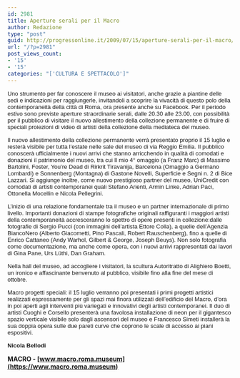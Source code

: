 ```yaml
---
id: 2981
title: Aperture serali per il Macro
author: Redazione
type: "post"
guid: http://progressonline.it/2009/07/15/aperture-serali-per-il-macro/
url: "/?p=2981"
post_views_count:
- '15'
- '15'
categories: "['CULTURA E SPETTACOLO']"
---
```


<font face="Tahoma, sans-serif"><font size="2">Uno strumento per far conoscere il museo ai visitatori, anche grazie a piantine delle sedi e indicazioni per raggiungerle, invitandoli a scoprire la vivacità di questo polo della contemporaneità della città di Roma, ora presente anche su Facebook. Per il periodo estivo sono previste aperture straordinarie serali, dalle 20.30 alle 23.00, con possibilità per il pubblico di visitare il nuovo allestimento della collezione permanente e di fruire di speciali proiezioni di video di artisti della collezione della mediateca del museo.</font></font>

<font face="Tahoma, sans-serif"><font size="2">Il nuovo allestimento della collezione permanente verrà presentato proprio il 15 luglio e resterà visibile per tutta l’estate nelle sale del museo di via Reggio Emilia. Il pubblico conoscerà ufficialmente i nuovi arrivi che stanno arricchendo in qualità di comodati e donazioni il patrimonio del museo, tra cui Il mio 4° omaggio (a Franz Marc) di Massimo Bartolini, Foster, You’re Dead di Rirkrit Tiravanija, Barcelona (Omaggio a Germano Lombardi) e Sonnenberg (Montagna) di Gastone Novelli, Superficie e Segni n. 2 di Bice Lazzari. Si aggiunge inoltre, come nuovo prestigioso partner del museo, UniCredit con comodati di artisti contemporanei quali Stefano Arienti, Armin Linke, Adrian Paci, Ottonella Mocellin e Nicola Pellegrini. </font></font>

<font face="Tahoma, sans-serif"><font size="2">L’inizio di una relazione fondamentale tra il museo e un partner internazionale di primo livello. Importanti donazioni di stampe fotografiche originali raffiguranti i maggiori artisti della contemporaneità accresceranno lo spettro di opere presenti in collezione:dalle fotografie di Sergio Pucci (con immagini dell’artista Ettore Colla), a quelle dell’Agenzia BiancoNero (Alberto Giacometti, Pino Pascali, Robert Rauschenberg), fino a quelle di Enrico Cattaneo (Andy Warhol, Gilbert &amp; George, Joseph Beuys). Non solo fotografia come documentazione, ma anche come opera, con i nuovi arrivi rappresentati dai lavori di Gina Pane, Urs Lüthi, Dan Graham.</font></font>

<font face="Tahoma, sans-serif"><font size="2">Nella hall del museo, ad accogliere i visitatori, la scultura Autoritratto di Alighiero Boetti, un ironico e affascinante benvenuto al pubblico, visibile fino alla fine del mese di ottobre.</font></font>

<font face="Tahoma, sans-serif"><font size="2">Macro progetti speciali: il 15 luglio verranno poi presentati i primi progetti artistici realizzati espressamente per gli spazi mai finora utilizzati dell’edificio del Macro, d’ora in poi aperti agli interventi più variegati e innovativi degli artisti contemporanei. Il duo di artisti Cuoghi e Corsello presenterà una favolosa installazione di neon per il gigantesco spazio verticale visibile solo dagli ascensori del museo e Francesco Simeti installerà la sua doppia opera sulle due pareti curve che coprono le scale di accesso ai piani espositivi.</font></font>

<font face="Tahoma, sans-serif"><font size="2">**Nicola Bellodi**</font></font>

**MACRO - [www.macro.roma.museum](https://www.macro.roma.museum)**